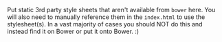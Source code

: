 Put static 3rd party style sheets that aren't available from `bower` here. You will also need to manually reference them in the `index.html` to use the stylesheet(s). In a vast majority of cases you should NOT do this and instead find it on Bower or put it onto Bower. :)